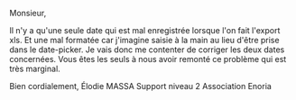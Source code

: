 Monsieur, 

Il n'y a qu'une seule date qui est mal enregistrée lorsque l'on fait l'export xls.
Et une mal formatée car j'imagine saisie à la main au lieu d'être prise dans le date-picker.
Je vais donc me contenter de corriger les deux dates concernées.
Vous êtes les seuls à nous avoir remonté ce problème qui est très marginal.

Bien cordialement,
Élodie MASSA
Support niveau 2
Association Enoria
